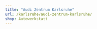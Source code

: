 ```yaml
---
title: "Audi Zentrum Karlsruhe"
url: /karlsruhe/audi-zentrum-karlsruhe/
shop: Autowerkstatt
---
```

